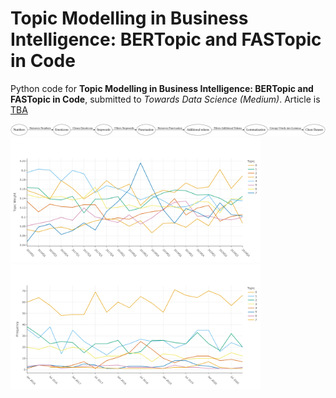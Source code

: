 # Topic Modelling in Business Intelligence: BERTopic and FASTopic in Code

Python code for **Topic Modelling in Business Intelligence: BERTopic and FASTopic in Code**, submitted to *Towards Data Science (Medium)*. 
Article is [TBA]()



<p float="left">

  <img src="flowchart_horizontal_highres.png" width="1200" />
  <img src="FASTOPIC_time_development_8.png" width="400" />
  <img src="BERtopic_time_development_8.png" width="400" />
</p>
